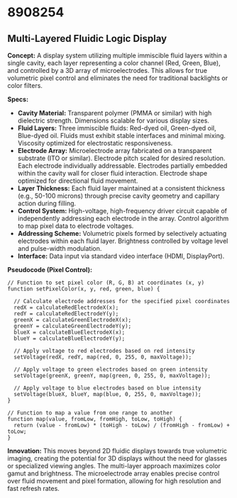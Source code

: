 # 8908254

## Multi-Layered Fluidic Logic Display

**Concept:** A display system utilizing multiple immiscible fluid layers within a single cavity, each layer representing a color channel (Red, Green, Blue), and controlled by a 3D array of microelectrodes. This allows for true volumetric pixel control and eliminates the need for traditional backlights or color filters.

**Specs:**

*   **Cavity Material:** Transparent polymer (PMMA or similar) with high dielectric strength. Dimensions scalable for various display sizes.
*   **Fluid Layers:** Three immiscible fluids: Red-dyed oil, Green-dyed oil, Blue-dyed oil.  Fluids must exhibit stable interfaces and minimal mixing.  Viscosity optimized for electrostatic responsiveness.
*   **Electrode Array:** Microelectrode array fabricated on a transparent substrate (ITO or similar).  Electrode pitch scaled for desired resolution. Each electrode individually addressable. Electrodes partially embedded within the cavity wall for closer fluid interaction. Electrode shape optimized for directional fluid movement.
*   **Layer Thickness:** Each fluid layer maintained at a consistent thickness (e.g., 50-100 microns) through precise cavity geometry and capillary action during filling.
*   **Control System:** High-voltage, high-frequency driver circuit capable of independently addressing each electrode in the array.  Control algorithm to map pixel data to electrode voltages.
*   **Addressing Scheme:** Volumetric pixels formed by selectively actuating electrodes within each fluid layer.  Brightness controlled by voltage level and pulse-width modulation.
*   **Interface:**  Data input via standard video interface (HDMI, DisplayPort).

**Pseudocode (Pixel Control):**

```
// Function to set pixel color (R, G, B) at coordinates (x, y)
function setPixelColor(x, y, red, green, blue) {

  // Calculate electrode addresses for the specified pixel coordinates
  redX = calculateRedElectrodeX(x);
  redY = calculateRedElectrodeY(y);
  greenX = calculateGreenElectrodeX(x);
  greenY = calculateGreenElectrodeY(y);
  blueX = calculateBlueElectrodeX(x);
  blueY = calculateBlueElectrodeY(y);

  // Apply voltage to red electrodes based on red intensity
  setVoltage(redX, redY, map(red, 0, 255, 0, maxVoltage));

  // Apply voltage to green electrodes based on green intensity
  setVoltage(greenX, greenY, map(green, 0, 255, 0, maxVoltage));

  // Apply voltage to blue electrodes based on blue intensity
  setVoltage(blueX, blueY, map(blue, 0, 255, 0, maxVoltage));
}

// Function to map a value from one range to another
function map(value, fromLow, fromHigh, toLow, toHigh) {
  return (value - fromLow) * (toHigh - toLow) / (fromHigh - fromLow) + toLow;
}
```

**Innovation:** This moves beyond 2D fluidic displays towards true volumetric imaging, creating the potential for 3D displays without the need for glasses or specialized viewing angles. The multi-layer approach maximizes color gamut and brightness.  The microelectrode array enables precise control over fluid movement and pixel formation, allowing for high resolution and fast refresh rates.
